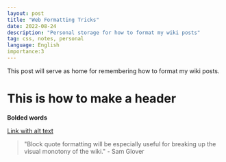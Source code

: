 ```yaml
---
layout: post
title: "Web Formatting Tricks"
date: 2022-08-24
description: "Personal storage for how to format my wiki posts"
tag: css, notes, personal
language: English
importance:3
---
```


This post will serve as home for remembering how to format my wiki posts.

# This is how to make a header 

**Bolded words**

[Link with alt text](site.samglover.me)

> "Block quote formatting will be especially useful for breaking up the visual monotony of the wiki." - Sam Glover
